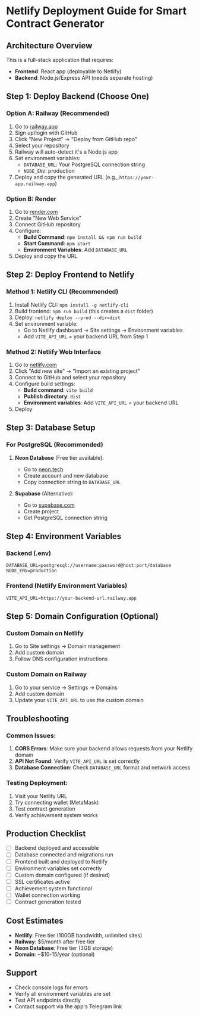 # Netlify Deployment Guide for Smart Contract Generator

## Architecture Overview
This is a full-stack application that requires:
- **Frontend**: React app (deployable to Netlify)
- **Backend**: Node.js/Express API (needs separate hosting)

## Step 1: Deploy Backend (Choose One)

### Option A: Railway (Recommended)
1. Go to [railway.app](https://railway.app)
2. Sign up/login with GitHub
3. Click "New Project" → "Deploy from GitHub repo"
4. Select your repository
5. Railway will auto-detect it's a Node.js app
6. Set environment variables:
   - `DATABASE_URL`: Your PostgreSQL connection string
   - `NODE_ENV`: production
7. Deploy and copy the generated URL (e.g., `https://your-app.railway.app`)

### Option B: Render
1. Go to [render.com](https://render.com)
2. Create "New Web Service"
3. Connect GitHub repository
4. Configure:
   - **Build Command**: `npm install && npm run build`
   - **Start Command**: `npm start`
   - **Environment Variables**: Add `DATABASE_URL`
5. Deploy and copy the URL

## Step 2: Deploy Frontend to Netlify

### Method 1: Netlify CLI (Recommended)
1. Install Netlify CLI: `npm install -g netlify-cli`
2. Build frontend: `npm run build` (this creates a `dist` folder)
3. Deploy: `netlify deploy --prod --dir=dist`
4. Set environment variable:
   - Go to Netlify dashboard → Site settings → Environment variables
   - Add `VITE_API_URL` = your backend URL from Step 1

### Method 2: Netlify Web Interface
1. Go to [netlify.com](https://netlify.com)
2. Click "Add new site" → "Import an existing project"
3. Connect to GitHub and select your repository
4. Configure build settings:
   - **Build command**: `vite build`
   - **Publish directory**: `dist`
   - **Environment variables**: Add `VITE_API_URL` = your backend URL
5. Deploy

## Step 3: Database Setup

### For PostgreSQL (Recommended)
1. **Neon Database** (Free tier available):
   - Go to [neon.tech](https://neon.tech)
   - Create account and new database
   - Copy connection string to `DATABASE_URL`

2. **Supabase** (Alternative):
   - Go to [supabase.com](https://supabase.com)
   - Create project
   - Get PostgreSQL connection string

## Step 4: Environment Variables

### Backend (.env)
```
DATABASE_URL=postgresql://username:password@host:port/database
NODE_ENV=production
```

### Frontend (Netlify Environment Variables)
```
VITE_API_URL=https://your-backend-url.railway.app
```

## Step 5: Domain Configuration (Optional)

### Custom Domain on Netlify
1. Go to Site settings → Domain management
2. Add custom domain
3. Follow DNS configuration instructions

### Custom Domain on Railway
1. Go to your service → Settings → Domains
2. Add custom domain
3. Update your `VITE_API_URL` to use the custom domain

## Troubleshooting

### Common Issues:
1. **CORS Errors**: Make sure your backend allows requests from your Netlify domain
2. **API Not Found**: Verify `VITE_API_URL` is set correctly
3. **Database Connection**: Check `DATABASE_URL` format and network access

### Testing Deployment:
1. Visit your Netlify URL
2. Try connecting wallet (MetaMask)
3. Test contract generation
4. Verify achievement system works

## Production Checklist
- [ ] Backend deployed and accessible
- [ ] Database connected and migrations run
- [ ] Frontend built and deployed to Netlify
- [ ] Environment variables set correctly
- [ ] Custom domain configured (if desired)
- [ ] SSL certificates active
- [ ] Achievement system functional
- [ ] Wallet connection working
- [ ] Contract generation tested

## Cost Estimates
- **Netlify**: Free tier (100GB bandwidth, unlimited sites)
- **Railway**: $5/month after free tier
- **Neon Database**: Free tier (3GB storage)
- **Domain**: ~$10-15/year (optional)

## Support
- Check console logs for errors
- Verify all environment variables are set
- Test API endpoints directly
- Contact support via the app's Telegram link